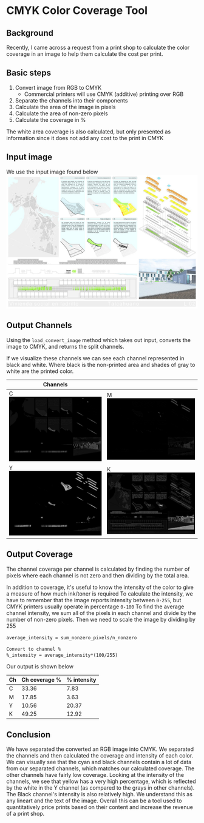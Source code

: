 # CMYK Color Coverage Tool

## Background
Recently, I came across a request from a print shop to calculate the color coverage in an image to help them calculate the cost per print.

## Basic steps
1. Convert image from RGB to CMYK
   - Commercial printers will use CMYK (additive) printing over RGB
2. Separate the channels into their components
3. Calculate the area of the image in pixels
4. Calculate the area of non-zero pixels
5. Calculate the coverage in %

The white area coverage is also calculated, but only presented as information since it does not add any cost to the print in CMYK

## Input image

We use the input image found below
![input_img](./02-lamina.jpg)

## Output Channels
Using the `load_convert_image` method which takes out input, converts the image to CMYK, and returns the split channels.

If we visualize these channels we can see each channel represented in black and white.  Where black is the non-printed area and shades of gray to white are the printed color.

| Channels                                                    |                                                             |
|-------------------------------------------------------------|-------------------------------------------------------------|
| C<br/><img src="./output/c.jpg" alt="drawing" width="300"/> | M<br/><img src="./output/m.jpg" alt="drawing" width="300"/> |
| Y<br/><img src="./output/y.jpg" alt="drawing" width="300"/> | K<br/><img src="./output/k.jpg" alt="drawing" width="300"/> |

## Output Coverage
The channel coverage per channel is calculated by finding the number of pixels where each channel is not zero and then dividing by the total area.

In addition to coverage, it's useful to know the intensity of the color to give a measure of how much ink/toner is required  To calculate the intensity, we have to remember that the image reports intensity between `0-255`, but CMYK printers usually operate in percentage `0-100`
To find the average channel intensity, we sum all of the pixels in each channel and divide by the number of non-zero pixels.  Then we need to scale the image by dividing by 255
```commandline
average_intensity = sum_nonzero_pixels/n_nonzero
```
```commandline
Convert to channel %
%_intensity = average_intensity*(100/255)
```

Our output is shown below

| Ch | Ch coverage % | % intensity |
|----|---------------|-------------|
| C  | 33.36         | 7.83        |
| M  | 17.85         | 3.63        |
| Y  | 10.56         | 20.37       |
| K  | 49.25         | 12.92       |

## Conclusion

We have separated the converted an RGB image into CMYK.  We separated the channels and then calculated the coverage and intensity of each color.  We can visually see that the cyan and black channels contain a lot of data from our separated channels, which matches our calculated coverage.  The other channels have fairly low coverage.  Looking at the intensity of the channels, we see that yellow has a very high percentage, which is reflected by the white in the Y channel (as compared to the grays in other channels).  The Black channel's intensity is also relatively high.  We understand this as any lineart and the text of the image.  Overall this can be a tool used to quantitatively price prints based on their content and increase the revenue of a print shop.






